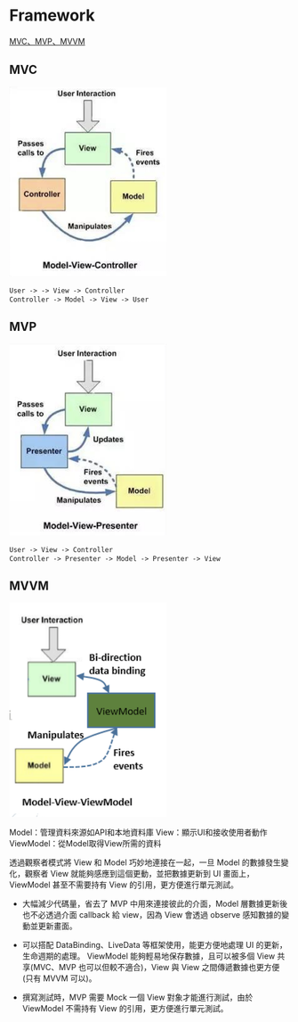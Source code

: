 # Framework 

[MVC、MVP、MVVM](https://ithelp.ithome.com.tw/articles/10218263)  




## MVC

![圖 3](images/f3a0037ca9e77019a531c4f07fed85a279f6ecff2ce545c33635c5ce8ca7f5d7.png)  

```
User -> -> View -> Controller
Controller -> Model -> View -> User
```




## MVP

![圖 4](images/43b805013bb31f005cfd67bd26579c95194d9972184b347b86e56b7c68943789.png)  

```
User -> View -> Controller
Controller -> Presenter -> Model -> Presenter -> View
```


## MVVM

![圖 5](images/fe311ae00ffb1ba6808ebfa89af3ed07bf5df8787b683a275aa2020bd826c934.png)  

Model：管理資料來源如API和本地資料庫
View：顯示UI和接收使用者動作
ViewModel：從Model取得View所需的資料

透過觀察者模式將 View 和 Model 巧妙地連接在一起，一旦 Model 的數據發生變化，觀察者 View 就能夠感應到這個更動，並把數據更新到 UI 畫面上，ViewModel 甚至不需要持有 View 的引用，更方便進行單元測試。


- 大幅減少代碼量，省去了 MVP 中用來連接彼此的介面，Model 層數據更新後也不必透過介面 callback 給 view，因為 View 會透過 observe 感知數據的變動並更新畫面。

- 可以搭配 DataBinding、LiveData 等框架使用，能更方便地處理 UI 的更新，生命週期的處理。
ViewModel 能夠輕易地保存數據，且可以被多個 View 共享(MVC、MVP 也可以但較不適合)，View 與 View 之間傳遞數據也更方便(只有 MVVM 可以)。

- 撰寫測試時，MVP 需要 Mock 一個 View 對象才能進行測試，由於 ViewModel 不需持有 View 的引用，更方便進行單元測試。
